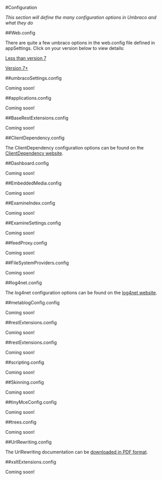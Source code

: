 #Configuration

_This section will define the many configuration options in Umbraco and what they do_ 

##Web.config

There are quite a few umbraco options in the web.config file defined in appSettings. Click on your version below to view details:

[Less than version 7](webconfig6.md)

[Version 7+](webconfig7.md)

##umbracoSettings.config

Coming soon!

##applications.config

Coming soon!

##BaseRestExtensions.config

Coming soon!

##ClientDependency.config

The ClientDependency configuration options can be found on the [ClientDependency website](https://github.com/Shandem/ClientDependency/wiki/Configuration).

##Dashboard.config

Coming soon!

##EmbeddedMedia.config

Coming soon!

##ExamineIndex.config

Coming soon!

##ExamineSettings.config

Coming soon!

##feedProxy.config

Coming soon!

##FileSystemProviders.config

Coming soon!

##log4net.config

The log4net configuration options can be found on the [log4net website](http://logging.apache.org/log4net/release/manual/configuration.html).

##metablogConfig.config

Coming soon!

##restExtensions.config

Coming soon!

##restExtensions.config

Coming soon!

##scripting.config

Coming soon!

##Skinning.config

Coming soon!

##tinyMceConfig.config

Coming soon!

##trees.config

Coming soon!

##UrlRewriting.config

The UrlRewriting documentation can be [downloaded in PDF format](http://www.urlrewriting.net/Download.ashx?File=4640f315-27ae-4ab0-8930-6957cfd1f138).

##xsltExtensions.config

Coming soon!